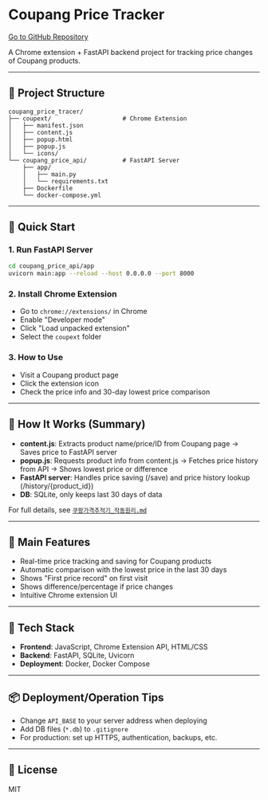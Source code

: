 # Coupang Price Tracker

[Go to GitHub Repository](https://github.com/ZeuPark/PriceTracker)

A Chrome extension + FastAPI backend project for tracking price changes of Coupang products.

---

## 📁 Project Structure

```
coupang_price_tracer/
├── coupext/                    # Chrome Extension
│   ├── manifest.json
│   ├── content.js
│   ├── popup.html
│   ├── popup.js
│   └── icons/
└── coupang_price_api/          # FastAPI Server
    ├── app/
    │   ├── main.py
    │   └── requirements.txt
    ├── Dockerfile
    └── docker-compose.yml
```

---

## 🚀 Quick Start

### 1. Run FastAPI Server
```bash
cd coupang_price_api/app
uvicorn main:app --reload --host 0.0.0.0 --port 8000
```

### 2. Install Chrome Extension
- Go to `chrome://extensions/` in Chrome
- Enable "Developer mode"
- Click "Load unpacked extension"
- Select the `coupext` folder

### 3. How to Use
- Visit a Coupang product page
- Click the extension icon
- Check the price info and 30-day lowest price comparison

---

## 🔄 How It Works (Summary)

- **content.js**: Extracts product name/price/ID from Coupang page → Saves price to FastAPI server
- **popup.js**: Requests product info from content.js → Fetches price history from API → Shows lowest price or difference
- **FastAPI server**: Handles price saving (/save) and price history lookup (/history/{product_id})
- **DB**: SQLite, only keeps last 30 days of data

For full details, see [`쿠팡가격추적기_작동원리.md`](./쿠팡가격추적기_작동원리.md)

---

## 🎨 Main Features
- Real-time price tracking and saving for Coupang products
- Automatic comparison with the lowest price in the last 30 days
- Shows "First price record" on first visit
- Shows difference/percentage if price changes
- Intuitive Chrome extension UI

---

## 🔧 Tech Stack
- **Frontend**: JavaScript, Chrome Extension API, HTML/CSS
- **Backend**: FastAPI, SQLite, Uvicorn
- **Deployment**: Docker, Docker Compose

---

## 📦 Deployment/Operation Tips
- Change `API_BASE` to your server address when deploying
- Add DB files (`*.db`) to `.gitignore`
- For production: set up HTTPS, authentication, backups, etc.

---

## 📄 License
MIT 